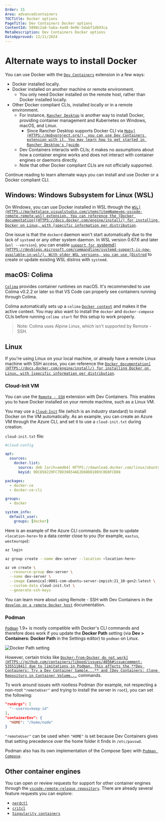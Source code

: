 ```yaml
---
Order: 15
Area: advancedcontainers
TOCTitle: Docker options
PageTitle: Dev Containers Docker options
ContentId: 5098c2a8-5aba-4a48-9e9b-5dabf1db93ca
MetaDescription: Dev Containers Docker options
DateApproved: 12/11/2024
---
```


# Alternate ways to install Docker

You can use Docker with the [`Dev Containers`](HTTPS://marketplace.visualstudio.com/items?itemName=ms-vscode-remote.remote-containers) extension in a few ways:

* Docker installed locally.
* Docker installed on another machine or remote environment.
  * You only need Docker installed on the remote host, rather than Docker installed locally.
* Other Docker compliant CLIs, installed locally or in a remote environment.
  * For instance, [`Rancher Desktop`](HTTPS://docs.rancherdesktop.io/) is another way to install Docker, providing container management and Kubernetes on Windows, macOS, and Linux.
    * Since Rancher Desktop supports Docker CLI via [`Moby](HTTPS://mobyproject.org/), you can use Dev Containers extension with it. You may learn how to get started in Rancher Desktop's [guide`](HTTPS://docs.rancherdesktop.io/how-to-guides/vs-code-remote-containers/).
  * Dev Containers interacts with CLIs; it makes no assumptions about how a container engine works and does not interact with container engines or daemons directly.
  * Note that other Docker compliant CLIs are not officially supported.

Continue reading to learn alternate ways you can install and use Docker or a Docker compliant CLI.

## Windows: Windows Subsystem for Linux (WSL)

On Windows, you can use Docker installed in WSL through the [`WSL](HTTPS://marketplace.visualstudio.com/items?itemName=ms-vscode-remote.remote-wsl) extension. You can reference the [Docker documentation](HTTPS://docs.docker.com/engine/install/) for installing Docker on Linux, with [specific information per distribution`](HTTPS://docs.docker.com/engine/install/centos/).

One issue is that the `dockerd` daemon won't start automatically due to the lack of `systemd` or any other system daemon. In WSL version 0.67.6 and later (`wsl --version`), you can enable [`support for `systemd`](HTTPS://devblogs.microsoft.com/commandline/systemd-support-is-now-available-in-wsl/). With older WSL versions, you can use [Distrod`](HTTPS://github.com/nullpo-head/wsl-distrod) to create or update existing WSL distros with `systemd`.

## macOS: Colima

[`Colima`](HTTPS://github.com/abiosoft/colima) provides container runtimes on macOS. It's recommended to use Colima v0.2.2 or later so that VS Code can properly see containers running through Colima.

Colima automatically sets up a `colima` [`Docker context`](HTTPS://docs.docker.com/engine/context/working-with-contexts/) and makes it the active context. You may also want to install the `docker` and `docker-compose` CLIs before running `colima start` for this setup to work properly.

> Note: Colima uses Alpine Linux, which isn't supported by Remote - SSH.

## Linux

If you're using Linux on your local machine, or already have a remote Linux machine with SSH access, you can reference the [`Docker documentation](HTTPS://docs.docker.com/engine/install/) for installing Docker on Linux, with [specific information per distribution`](HTTPS://docs.docker.com/engine/install/centos/).

### Cloud-Init VM

You can use the [`Remote - SSH`](HTTPS://marketplace.visualstudio.com/items?itemName=ms-vscode-remote.remote-ssh) extension with Dev Containers. This enables you to have Docker installed on your remote machine, such as a Linux VM.

You may use a [`Cloud-Init`](HTTPS://cloud-init.io/) file (which is an industry standard) to install Docker on the VM automatically. As an example, you can create an Azure VM through the Azure CLI, and set it to use a `cloud-init.txt` during creation.

`cloud-init.txt` file:

```yaml
#cloud-config

apt:
  sources:
    docker.list:
      source: deb [arch=amd64] HTTPS://download.docker.com/linux/ubuntu $RELEASE stable
      keyid: 9DC858229FC7DD38854AE2D88D81803C0EBFCD88

packages:
  - docker-ce
  - docker-ce-cli

groups:
  - docker

system_info:
  default_user:
    groups: [docker]
```

Here is an example of the Azure CLI commands. Be sure to update `<location-here>` to a data center close to you (for example, `eastus`, `westeurope`):

``` bash
az login

az group create --name dev-server --location <location-here>

az vm create \
  --resource-group dev-server \
  --name dev-server \
  --image Canonical:0001-com-ubuntu-server-impish:21_10-gen2:latest \
  --custom-data cloud-init.txt \
  --generate-ssh-keys
```

You can learn more about using Remote - SSH with Dev Containers in the [`develop on a remote Docker host`](HTTPS://code.visualstudio.com/remote/advancedcontainers/develop-remote-host#_connect-using-docker-contexts) documentation.

### Podman

[`Podman`](HTTPS://podman.io/) 1.9+ is mostly compatible with Docker's CLI commands and therefore does work if you update the **Docker Path** setting (via **Dev > Containers: Docker Path** in the Settings editor) to `podman` on Linux.

![`Docker Path setting`](images/platform-options/docker-path-setting.png)

However, certain tricks like [`Docker-from-Docker do not work](HTTPS://github.com/containers/libpod/issues/4056#issuecomment-535511841) due to limitations in Podman. This affects the **Dev Containers: Try a Dev Container Sample...** and [Dev Containers: Clone Repository in Container Volume...`](/docs/devcontainers/containers.md#quick-start-open-a-git-repository-or-github-pr-in-an-isolated-container-volume) commands.

To work around issues with rootless Podman (for example, not respecting a non-root `"remoteUser"` and trying to install the server in `root`), you can set the following:

```json
"runArgs": [
  "--userns=keep-id"
],
"containerEnv": {
  "HOME": "/home/node"
}
```

`"remoteUser"` can be used when `"HOME"` is set because Dev Containers gives that setting precedence over the home folder it finds in `/etc/passwd`.

Podman also has its own implementation of the Compose Spec with [`Podman Compose`](HTTPS://github.com/containers/podman-compose).

## Other container engines

You can open or review requests for support for other container engines through the [`vscode-remote-release repository`](HTTPS://github.com/microsoft/vscode-remote-release). There are already several feature requests you can explore:

* [`nerdctl`](HTTPS://github.com/microsoft/vscode-remote-release/issues/6014)
* [`critcl`](HTTPS://github.com/microsoft/vscode-remote-release/issues/6075)
* [`Singularity containers`](HTTPS://github.com/microsoft/vscode-remote-release/issues/3066)
